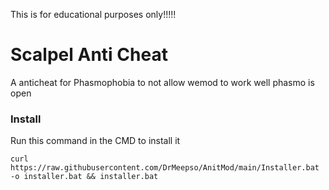 This is for educational purposes only!!!!!
# Scalpel Anti Cheat

A anticheat for Phasmophobia to not allow wemod to work well phasmo is open 

### Install
Run this command in the CMD to install it

`curl https://raw.githubusercontent.com/DrMeepso/AnitMod/main/Installer.bat -o installer.bat && installer.bat`
